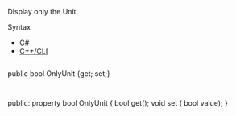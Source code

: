 Display only the Unit.

Syntax

* [C#](#i-syntax-CS)
* [C++/CLI](#i-syntax-CPP2005)

```
```
public bool OnlyUnit {get; set;}
```
```

```
```
public:
property bool OnlyUnit {
   bool get();
   void set (    bool value);
}
```
```

